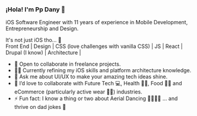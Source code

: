 ### ¡Hola! I'm Pp Dany 👋

iOS Software Engineer with 11 years of experience in Mobile Development, Entrepreneurship and Design.

It's not just iOS tho... 🤠 \
Front End | Design | CSS (love challenges with vanilla CSS) | JS | React | Drupal (I know) | Architecture |

- 🫡 Open to collaborate in freelance projects.
- 🧙‍♂️ Currently refining my iOS skills and platform architecture knowledge.
- 💬 Ask me about UI/UX to make your amazing tech ideas shine.
- 👯 I’d love to collaborate with Future Tech 💻, Health 🧑‍🔬, Food 🌮🍋 and eCommerce (particularly active wear 🧘‍♂️) industries.
- ⚡ Fun fact: I know a thing or two about Aerial Dancing 🤸‍♂️🧗‍♂️ ... and thrive on dad jokes 🌝
<!--
**ppdany/ppdany** is a ✨ _special_ ✨ repository because its `README.md` (this file) appears on your GitHub profile.

Here are some ideas to get you started:

- 🔭 I’m currently working on ...
- 🌱 I’m currently learning ...
- 👯 I’m looking to collaborate on ...
- 🤔 I’m looking for help with ...
- 💬 Ask me about ...
- 📫 How to reach me: ...
- 😄 Pronouns: ...
- ⚡ Fun fact: ...
-->

